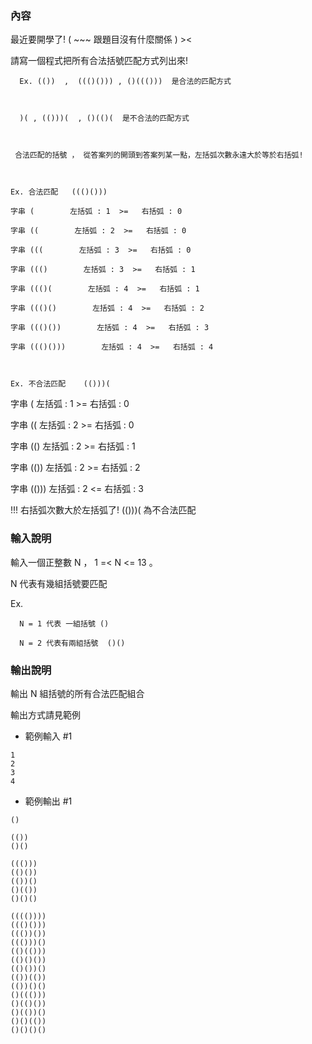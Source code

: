 ### 內容

最近要開學了!  ( ~~~ 跟題目沒有什麼關係 ) ><

 

請寫一個程式把所有合法括號匹配方式列出來!   

 

	  Ex. (())  ,  ((()())) , ()((()))  是合法的匹配方式 

 

      )( , (()))(  , ()(()(  是不合法的匹配方式

 

     合法匹配的括號 ， 從答案列的開頭到答案列某一點，左括弧次數永遠大於等於右括弧!  

 

    Ex. 合法匹配   ((()()))     

    字串 (        左括弧 : 1  >=   右括弧 : 0     

    字串 ((        左括弧 : 2  >=   右括弧 : 0   

    字串 (((        左括弧 : 3  >=   右括弧 : 0    

    字串 ((()        左括弧 : 3  >=   右括弧 : 1

    字串 ((()(        左括弧 : 4  >=   右括弧 : 1

    字串 ((()()        左括弧 : 4  >=   右括弧 : 2

    字串 ((()())        左括弧 : 4  >=   右括弧 : 3

    字串 ((()()))        左括弧 : 4  >=   右括弧 : 4        

 

    Ex. 不合法匹配    (()))(

   字串 (        左括弧 : 1  >=   右括弧 : 0 

   字串 ((        左括弧 : 2  >=   右括弧 : 0   

   字串 (()        左括弧 : 2  >=   右括弧 : 1

   字串 (())        左括弧 : 2  >=   右括弧 : 2

   字串 (()))        左括弧 : 2  <=   右括弧 : 3    

!!! 右括弧次數大於左括弧了!  (()))( 為不合法匹配  

 

### 輸入說明
 

輸入一個正整數 N ， 1 =< N <= 13 。

N 代表有幾組括號要匹配

Ex.

      N = 1 代表 一組括號 ()

      N = 2 代表有兩組括號  ()() 

 

### 輸出說明
 

輸出 N 組括號的所有合法匹配組合   

輸出方式請見範例

 

- 範例輸入 #1
```
1
2
3
4
```

- 範例輸出 #1
```
()
 
(())
()()
 
((()))
(()())
(())()
()(())
()()()

(((())))
((()()))
((())())
((()))()
(()(()))
(()()())
(()())()
(())(())
(())()()
()((()))
()(()())
()(())()
()()(())
()()()()
```